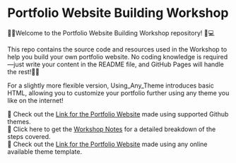 # Portfolio Website Building Workshop

👋🏻Welcome to the Portfolio Website Building Workshop repository! 🎨💻

This repo contains the source code and resources used in the Workshop to help you build your own portfolio website. 
No coding knowledge is required—just write your content in the README file, and GitHub Pages will handle the rest!💪🏻

For a slightly more flexible version, Using_Any_Theme introduces basic HTML, allowing you to customize your portfolio further using any theme you like on the internet!

🔗 Check out the [Link for the Portfolio Website](https://v-square007.github.io/portfolio_githubthemes/) made using supported Github themes.<br>
📖 Click here to get the [Workshop Notes](https://docs.google.com/document/d/1B3tBZIdiwySyy_883kjHWGMrZhU5eW9w7GJ_AGrIJGI/edit?tab=t.0#heading=h.lojtt9bpjxhr) for a detailed breakdown of the steps covered. <br>
🔗 Check out the [Link for the Portfolio Website](https://purvashah2702.github.io/portfolio.io/) made using any online available theme template.<br>
